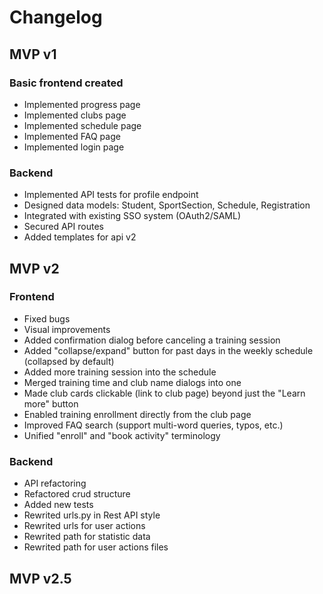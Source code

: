 # Changelog

## MVP v1
### Basic frontend created
- Implemented progress page
- Implemented clubs page
- Implemented schedule page
- Implemented FAQ page
- Implemented login page
### Backend
- Implemented API tests for profile endpoint
- Designed data models: Student, SportSection, Schedule, Registration
- Integrated with existing SSO system (OAuth2/SAML)
- Secured API routes
- Added templates for api v2
## MVP v2
### Frontend
- Fixed bugs
- Visual improvements
- Added confirmation dialog before canceling a training session
- Added "collapse/expand" button for past days in the weekly schedule (collapsed by default)
- Added more training session into the schedule
- Merged training time and club name dialogs into one
- Made club cards clickable (link to club page) beyond just the "Learn more" button
- Enabled training enrollment directly from the club page
- Improved FAQ search (support multi-word queries, typos, etc.)
- Unified "enroll" and "book activity" terminology
### Backend
- API refactoring
- Refactored crud structure
- Added new tests
- Rewrited urls.py in Rest API style
- Rewrited urls for user actions
- Rewrited path for statistic data
- Rewrited path for user actions files
## MVP v2.5
